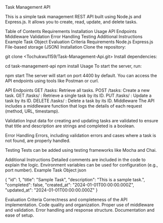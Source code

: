 Task Management API

This is a simple task management REST API built using Node.js and Express.js. It allows you to create, read, update, and delete tasks.

Table of Contents
Requirements
Installation
Usage
API Endpoints
Middleware
Validation
Error Handling
Testing
Additional Instructions
Example Task Object
Evaluation Criteria
Requirements
Node.js
Express.js
File-based storage (JSON)
Installation
Clone the repository:

git clone <Tochukwu1159/Task-Management-Api.git>
Install dependencies:


cd task-management-api
npm install
Usage
To start the server, run:


npm start
The server will start on port 4400 by default. You can access the API endpoints using tools like Postman or curl.

API Endpoints
GET /tasks: Retrieve all tasks.
POST /tasks: Create a new task.
GET /tasks/
: Retrieve a single task by its ID.
PUT /tasks/
: Update a task by its ID.
DELETE /tasks/
: Delete a task by its ID.
Middleware
The API includes a middleware function that logs the details of each request (method, URL, timestamp).

Validation
Input data for creating and updating tasks are validated to ensure that title and description are strings and completed is a boolean.

Error Handling
Errors, including validation errors and cases where a task is not found, are properly handled.

Testing
Tests can be added using testing frameworks like Mocha and Chai.

Additional Instructions
Detailed comments are included in the code to explain the logic.
Environment variables can be used for configuration (e.g., port number).
Example Task Object
json

{
  "id": 1,
  "title": "Sample Task",
  "description": "This is a sample task.",
  "completed": false,
  "created_at": "2024-01-01T00:00:00.000Z",
  "updated_at": "2024-01-01T00:00:00.000Z"
}

Evaluation Criteria
Correctness and completeness of the API implementation.
Code quality and organization.
Proper use of middleware and validation.
Error handling and response structure.
Documentation and ease of setup.
